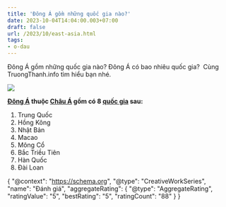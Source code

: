 ```yaml
---
title: 'Đông Á gồm những quốc gia nào?'
date: 2023-10-04T14:04:00.003+07:00
draft: false
url: /2023/10/east-asia.html
tags: 
- o-dau
---
```


Đông Á gồm những quốc gia nào? Đông Á có bao nhiêu quốc gia?  Cùng TruongThanh.info tìm hiểu bạn nhé.

[![](https://blogger.googleusercontent.com/img/b/R29vZ2xl/AVvXsEg9xnLtUEvFuK1q5A7sThnPyZFsfIfKvMBqtbtGwL6OD6kU2ba6t5f-A5F-N1NzVMbpCJjYLis0nlzNFuNXxw_uKmrIoAvnCJpE9gVv2_TbhjFpn9L-uH8EJwavH5_UrmtGub-qjsnCnZUEZLpscpEWYrP6Bwq-HUrvffYHhvTi_0vVf0ABHpbBNfaTsM1l/s320/asia.jpg)](https://blogger.googleusercontent.com/img/b/R29vZ2xl/AVvXsEg9xnLtUEvFuK1q5A7sThnPyZFsfIfKvMBqtbtGwL6OD6kU2ba6t5f-A5F-N1NzVMbpCJjYLis0nlzNFuNXxw_uKmrIoAvnCJpE9gVv2_TbhjFpn9L-uH8EJwavH5_UrmtGub-qjsnCnZUEZLpscpEWYrP6Bwq-HUrvffYHhvTi_0vVf0ABHpbBNfaTsM1l/s770/asia.jpg)

  

  

  

**[Đông Á](https://www.truongthanh.info/2023/10/east-asia.html) thuộc [Châu Á](https://www.truongthanh.info/2023/10/asia.html) gồm có 8 [quốc gia](https://www.truongthanh.info/2023/10/country.html) sau:**

1.  Trung Quốc
2.  Hồng Kông
3.  Nhật Bản
4.  Macao
5.  Mông Cổ
6.  Bắc Triều Tiên
7.  Hàn Quốc
8.  Đài Loan

  

{ "@context": "https://schema.org", "@type": "CreativeWorkSeries", "name": "Đánh giá", "aggregateRating": { "@type": "AggregateRating", "ratingValue": "5", "bestRating": "5", "ratingCount": "88" } }